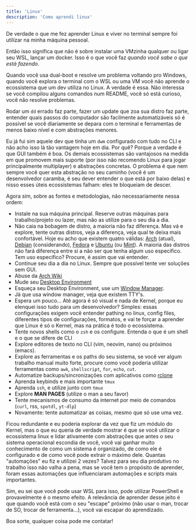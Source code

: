```yaml
---
title: 'Linux'
description: 'Como aprendi linux'
---
```


De verdade o que me fez aprender Linux e viver no terminal sempre foi utilizar na minha máquina pessoal.

Então isso significa que não é sobre instalar uma VMzinha qualquer ou ligar seu WSL, lançar um docker. Isso é o que você faz *quando você sabe o que está fazendo*.

Quando você usa dual-boot e resolve um problema voltando pro Windows, quando você explora o terminal com o WSL ou uma VM você não aprende o ecossistema que um dev utiliza no Linux. A verdade é essa. Não interessa se você compilou alguns comandos num README, você só está curioso, você não resolve problemas.

Rodar um `dd` errado faz parte, fazer um update que zoa sua distro faz parte, entender quais passos do computador são facilmente automatizáveis só é possível se você diariamente se depara com o terminal e ferramentas de menos baixo nível e com abstrações menores.

Eu já fui sim aquele dev que tinha um `dwm` configurado com tudo no CLI e não acho isso lá tão vantagem hoje em dia. Por quê? Porque a verdade é que GUI também é boa. Os demais ecossistemas são vantajosos na medida em que promovem mais suporte (por isso não recomendo Linux para jogar principalmente multiplayer) e abstrações concretas. O problema é que nem sempre você quer esta abstração no seu caminho (você é um desenvolvedor caramba, é seu dever entender o que está por baixo delas) e nisso esses úteis ecossistemas falham: eles te bloqueiam de descer.

Agora sim, sobre as fontes e metodologias, não necessariamente nessa ordem:
- Instale na sua máquina principal. Reserve outras máquinas para trabalho/projeto ou lazer, mas não as utilize para o seu dia a dia.
- Não caia na bobagem de distro, a maioria não faz diferença. Mas vá e explore, tente outras distros, veja a diferença, veja qual te deixa mais confortável. Hoje eu acho que existem quatro válidas: [Arch](https://archlinux.org/) (atual), [Debian](https://www.debian.org/) (considerando), [Fedora](https://fedoraproject.org/) e [Ubuntu](https://ubuntu.com) (ou [Mint](https://linuxmint.com/)). A maioria das distros não fará diferença entre si a não ser que tenha algum uso específico. Tem uso específico? Procure, é assim que vai entender.
- Continue seu dia a dia no Linux. Sempre que possível tente ver soluções sem GUI.
- Abuse da [Arch Wiki](https://wiki.archlinux.org)
- Mude seu [Desktop Environment](https://wiki.archlinux.org/title/desktop_environment)
- Esqueça seu Desktop Environment, use um [Window Manager](https://wiki.archlinux.org/title/window_manager).
- Já que usa window manager, veja que existem TTY's.
- Espera um pouco... Até agora é só visual e nada de Kernel, porque eu elenquei isso tudo para um desenvolvedor? Simples: essas configurações exigem você entender pathing no linux, config files, diferentes tipos de configurações, formatos, e vai te forçar a aprender que Linux é só o Kernel, mas na prática é todo o ecossistema.
- Tente novos shells como o `zsh` e os configure. Entenda o que é um shell e o que se difere de CLI
- Explore editores de texto no CLI (vim, neovim, nano) ou próximos (emacs).
- Explore as ferramentas e os paths do seu sistema, se você ver algum trabalho manual muito forte, procure como você poderia utilizar ferramentas como `awk`, `shellscript`, `for`, `echo`, `cut`.
- Automatize backups/sincronizações com aplicativos como [rclone](https://github.com/rclone/rclone/)
- Aprenda keybinds e mais importante `tmux`
- Aprenda `ssh`, e utilize junto com `tmux`
- Explore **MAN PAGES** (utilize o man a seu favor)
- Tente mecanismos de consumo da internet por meio de comandos (`curl`, rss, `spotdl`, `yt-dlp`)
- Novamente: tente automatizar as coisas, mesmo que só use uma vez.

Ficou redundante e eu poderia explorar da vez que fiz um módulo do Kernel, mas o que eu queria de verdade mostrar é que se você utilizar o ecossistema linux e lidar ativamente com abstrações que antes o seu sistema operacional escondia de você, você vai ganhar muito conhecimento de como um sistema é organizado, de como ele é configurado e de como você pode extrair o máximo dele. Quantas "automações" eu fiz e utilizei 2 vezes? Talvez para seu dia produtivo no trabalho isso não valha a pena, mas se você tem o propósito de aprender, foram essas automações que influenciaram automações e scripts mais importantes.

Sim, eu sei que você pode usar WSL para isso, pode utilizar PowerShell e provavelmente é o mesmo efeito. A relevância de aprender desse jeito é que quando você está com o seu "escape" próximo (não usar o man, trocar de SO, trocar de ferramenta...), você vai escapar do aprendizado.

Boa sorte, qualquer coisa pode me contatar!